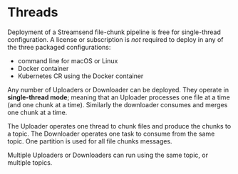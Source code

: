 # Threads

Deployment of a Streamsend file-chunk pipeline is free for single-thread configuration.
A license or subscription is _not_ required to deploy in any of the three packaged configurations:
- command line for macOS or Linux
- Docker container
- Kubernetes CR using the Docker container 

 Any number of Uploaders or Downloader can be deployed. They operate in __single-thread mode__; meaning that an Uploader processes one file at a time (and one chunk at a time). Similarly the downloader consumes and merges one chunk at a time. 

The Uploader operates one thread to chunk files and produce the chunks to a topic.
The Downloader operates one task to consume from the same topic.
One partition is used for all file chunks messages.

Multiple Uploaders or Downloaders can run using the same topic, or multiple topics.
